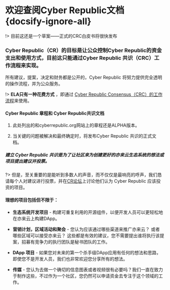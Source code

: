 
# 欢迎查阅Cyber Republic文档 {docsify-ignore-all}

!> 目前这还是一个草案——正式的CRC白皮书将很快发布

### Cyber Republic（CR）的目标是让公众控制Cyber Republic的资金支出和使用方式，目前这只能通过Cyber Republic 共识（CRC）工作流程来实现。

所有建议，提案，决定和财务都是公开的，Cyber Republic 将努力提供完全透明的操作流程，并为公众服务。

!> **ELA只有一种花费方式** ，即通过 [Cyber Republic Consensus（CRC）的工作流程](/overview/crc.md)来使用。

#### Cyber Republic 章程和 Cyber Republic共识文档

1. 此处列出的和cyberrepublic.org网站上的章程还是ALPHA版本。

2. 当关键的问题被解决和最终确定时，将发布Cyber Republic 共识的正式文档。

##### 建立 Cyber Republic 共识是为了让社区来为创建更好的亦来云生态系统的想法或项目提出建议并投票。

?> 但是，至关重要的是能听到多数人的声音，而不仅仅是最响亮的呼声，我们恳请每个人对建议进行投票，并在[CR论坛](https://forum.cyberrepublic.org)上讨论他们认为 Cyber Republic 应该投资的项目。

#### 理想的项目包括但不限于：

- **生态系统开发项目** - 构建可重复利用的开源组件，以便开发人员可以更轻松地在亦来云上构建DApp。

- **营销计划，区域活动和聚会** - 您认为应该通过哪些渠道来推广亦来云？ 或者哪些区域可以接受亦来云？ 这些都是有效的建议，您不需要提出谁将执行该提案，招募有竞争力的执行团队是秘书团队的工作。

- **DApp 项目** - 如果您对未来的第一个杀手级DApp应用有任何的想法和思路，即使您不是开发人员，我们也非常欢迎您分享所有的想法。

- **传媒** - 您认为去做一个确切的信息图表或者视频很有必要吗？我们一直在致力于制作这些，不过作为一个社区，您仍然可以申请资金去专注于这个领域的工作。


